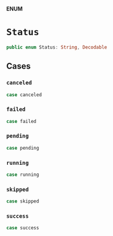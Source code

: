 **ENUM**

# `Status`

```swift
public enum Status: String, Decodable
```

## Cases
### `canceled`

```swift
case canceled
```

### `failed`

```swift
case failed
```

### `pending`

```swift
case pending
```

### `running`

```swift
case running
```

### `skipped`

```swift
case skipped
```

### `success`

```swift
case success
```
